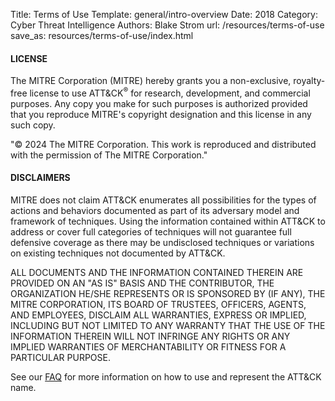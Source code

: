 Title: Terms of Use
Template: general/intro-overview
Date: 2018
Category: Cyber Threat Intelligence
Authors: Blake Strom
url: /resources/terms-of-use
save_as: resources/terms-of-use/index.html

#### LICENSE

 The MITRE Corporation (MITRE) hereby grants you a non-exclusive, royalty-free license to use ATT&CK<sup>&reg;</sup> for research, development, and commercial purposes. Any copy you make for such purposes is authorized provided that you reproduce MITRE's copyright designation and this license in any such copy.

"&copy; 2024 The MITRE Corporation. This work is reproduced and distributed with the permission of The MITRE Corporation."

#### DISCLAIMERS

 MITRE does not claim ATT&CK enumerates all possibilities for the types of actions and behaviors documented as part of its adversary model and framework of techniques. Using the information contained within ATT&CK to address or cover full categories of techniques will not guarantee full defensive coverage as there may be undisclosed techniques or variations on existing techniques not documented by ATT&CK.

 ALL DOCUMENTS AND THE INFORMATION CONTAINED THEREIN ARE PROVIDED ON AN "AS IS" BASIS AND THE CONTRIBUTOR, THE ORGANIZATION HE/SHE REPRESENTS OR IS SPONSORED BY (IF ANY), THE MITRE CORPORATION, ITS BOARD OF TRUSTEES, OFFICERS, AGENTS, AND EMPLOYEES, DISCLAIM ALL WARRANTIES, EXPRESS OR IMPLIED, INCLUDING BUT NOT LIMITED TO ANY WARRANTY THAT THE USE OF THE INFORMATION THEREIN WILL NOT INFRINGE ANY RIGHTS OR ANY IMPLIED WARRANTIES OF MERCHANTABILITY OR FITNESS FOR A PARTICULAR PURPOSE.

 See our [FAQ](/resources/faq) for more information on how to use and represent the ATT&CK name.
